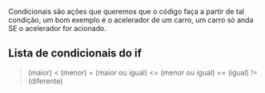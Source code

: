 Condicionais são ações que queremos que o código faça a partir de tal condição, um bom exemplo é o acelerador de um carro, um carro só anda SE o acelerador for acionado.

## Lista de condicionais do if

> (maior)
> < (menor)
> = (maior ou igual)
> <= (menor ou igual)
> == (igual)
> != (diferente)
